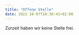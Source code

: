 ```yaml
---
title: "Offene Stelle"
date: 2022-10-07T10:30:41+02:00
---
```

Zurzeit haben wir keine Stelle frei. 

